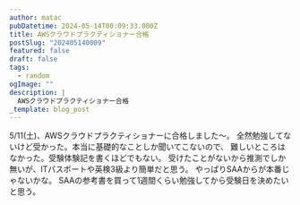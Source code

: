 ```yaml
---
author: matac
pubDatetime: 2024-05-14T00:09:33.000Z
title: AWSクラウドプラクティショナー合格
postSlug: "202405140009"
featured: false
draft: false
tags:
  - random
ogImage: ""
description: |
  AWSクラウドプラクティショナー合格
_template: blog_post
---
```


5/11(土)、AWSクラウドプラクティショナーに合格しました〜。
全然勉強してないけど受かった。本当に基礎的なことしか聞いてこないので、
難しいところはなかった。受験体験記を書くほどでもない。
受けたことがないから推測でしか無いが、ITパスポートや英検3級より簡単だと思う。
やっぱりSAAからが本番じゃないかな。
SAAの参考書を買って1週間くらい勉強してから受験日を決めたいと思う。
